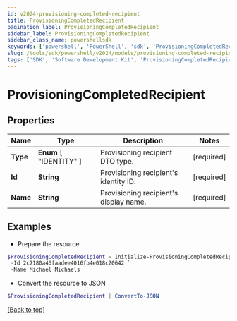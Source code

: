 ```yaml
---
id: v2024-provisioning-completed-recipient
title: ProvisioningCompletedRecipient
pagination_label: ProvisioningCompletedRecipient
sidebar_label: ProvisioningCompletedRecipient
sidebar_class_name: powershellsdk
keywords: ['powershell', 'PowerShell', 'sdk', 'ProvisioningCompletedRecipient', 'V2024ProvisioningCompletedRecipient'] 
slug: /tools/sdk/powershell/v2024/models/provisioning-completed-recipient
tags: ['SDK', 'Software Development Kit', 'ProvisioningCompletedRecipient', 'V2024ProvisioningCompletedRecipient']
---
```



# ProvisioningCompletedRecipient

## Properties

Name | Type | Description | Notes
------------ | ------------- | ------------- | -------------
**Type** |  **Enum** [  "IDENTITY" ] | Provisioning recipient DTO type. | [required]
**Id** | **String** | Provisioning recipient's identity ID. | [required]
**Name** | **String** | Provisioning recipient's display name. | [required]

## Examples

- Prepare the resource
```powershell
$ProvisioningCompletedRecipient = Initialize-ProvisioningCompletedRecipient  -Type IDENTITY `
 -Id 2c7180a46faadee4016fb4e018c20642 `
 -Name Michael Michaels
```

- Convert the resource to JSON
```powershell
$ProvisioningCompletedRecipient | ConvertTo-JSON
```


[[Back to top]](#) 

